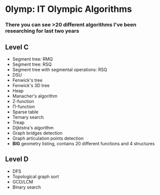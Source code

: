 # 0lymp: IT Olympic Algorithms
### There you can see >20 different algorithms I've been researching for last two years

## Level C
- Segment tree: RMQ
- Segment tree: RSQ
- Segment tree with segmental operations: RSQ
- DSU
- Fenwick's tree
- Fenwick's 3D tree
- Heap
- Manacher's algorithm
- Z-function
- П-function
- Sparse table
- Ternary search
- Treap
- Dijktstra's algorithm
- Graph bridges detection
- Graph articulation points detection
- **BIG** geometry listing, contains 20 different functions and 4 structures

## Level D
- DFS
- Topological graph sort
- GCD/LCM
- Binary search
